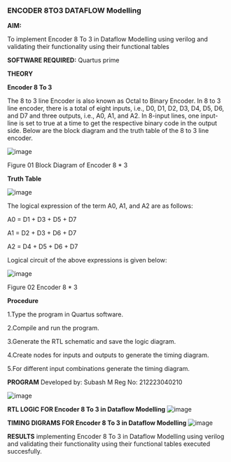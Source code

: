### ENCODER 8TO3 DATAFLOW Modelling

**AIM:**

To implement  Encoder 8 To 3 in Dataflow Modelling using verilog and validating their functionality using their functional tables

**SOFTWARE REQUIRED:** Quartus prime

**THEORY**

**Encoder 8 To 3**

The 8 to 3 line Encoder is also known as Octal to Binary Encoder. In 8 to 3 line encoder, there is a total of eight inputs, i.e., D0, D1, D2, D3, D4, D5, D6, and D7 and three outputs, i.e., A0, A1, and A2. In 8-input lines, one input-line is set to true at a time to get the respective binary code in the output side. Below are the block diagram and the truth table of the 8 to 3 line encoder.

![image](https://github.com/naavaneetha/ENCODER8TO3DATAFLOW/assets/154305477/0bc242c1-eb9e-4c47-afe5-30428470efc3)

Figure 01  Block Diagram of Encoder 8 * 3

**Truth Table**

![image](https://github.com/naavaneetha/ENCODER8TO3DATAFLOW/assets/154305477/35496b14-ae6e-4cd1-9abd-d6736b576575)

The logical expression of the term A0, A1, and A2 are as follows:

A0 = D1 + D3 + D5 + D7

A1 = D2 + D3 + D6 + D7

A2 = D4 + D5 + D6 + D7

Logical circuit of the above expressions is given below:

![image](https://github.com/naavaneetha/ENCODER8TO3DATAFLOW/assets/154305477/95acaee6-c873-4c75-89eb-ef09fb158053)

Figure 02  Encoder 8 * 3

**Procedure**

1.Type the program in Quartus software.

2.Compile and run the program.

3.Generate the RTL schematic and save the logic diagram.

4.Create nodes for inputs and outputs to generate the timing diagram.

5.For different input combinations generate the timing diagram.

**PROGRAM**
Developed by: Subash M
Reg No: 212223040210

![image](https://github.com/SubashM00/ENCODER8TO3DATAFLOW/assets/144870586/a2891ed3-3662-4c86-b99f-16b1135468ad)


**RTL LOGIC FOR Encoder 8 To 3 in Dataflow Modelling**
![image](https://github.com/SubashM00/ENCODER8TO3DATAFLOW/assets/144870586/6a2a1b0b-6686-4564-b9ac-7c68478e2cc6)

**TIMING DIGRAMS FOR Encoder 8 To 3 in Dataflow Modelling**
![image](https://github.com/SubashM00/ENCODER8TO3DATAFLOW/assets/144870586/e6edbf22-5c46-40a2-be8f-47d835913c00)

**RESULTS**
implementing Encoder 8 To 3 in Dataflow Modelling using verilog and validating their functionality using their functional tables executed succesfully.

